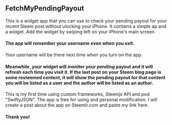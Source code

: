 ## FetchMyPendingPayout

This is a widget app that you can use to check your pending payout for your recent Steem post without ulocking your iPhone. 
It contains a simple ap and a widget. Add the widget by swiping left on your iPhone's main screen. 

#### The app will remember your username even when you exit. 
Your username will be there next time when you turn on the app.
#### Meanwhile, your widget will monitor your pending payout and it will refresh each time you visit it.  If the last post on your Steem blog page is some resteemed content, it will show the pending payout for that content you will be listed as a user and the author will be listed as an author.

This is my first time using custom frameworks, Steemjs API and pod "SwiftyJSON".
The app is free for using and personal modification. 
I will create a post about the app on Steemit.com and paste my link here.
#### Thank you!
